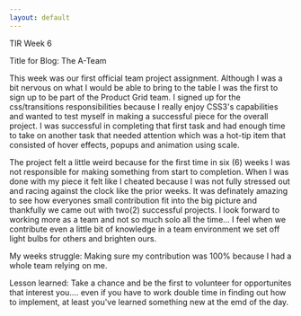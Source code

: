 ```yaml
---
layout: default
---
```


TIR Week 6

Title for Blog:  The A-Team 


This week was our first official team project assignment. Although I was a bit nervous on what I would be able to bring to the table I was the first to sign up to be part of the Product Grid team. I signed up for the css/transitions responsibilities because I really enjoy CSS3's capabilities and wanted to test myself in making a successful piece for the overall project. I was successful in completing that first task and had enough time to take on another task that needed attention which was a hot-tip item that consisted of hover effects, popups and  animation using scale. 

The project felt a little weird because for the first time in six (6) weeks I was not responsible for making something from start to completion. When I was done with my piece it felt like I cheated because I was not fully stressed out and racing against the clock like the prior weeks. It was definately amazing to see how everyones small contribution fit into the big picture and thankfully we came out with two(2) successful projects. I look forward to working more as a team and not so much solo all the time... I feel when we contribute even a little bit of knowledge in a team environment we set off light bulbs for others and brighten ours.

My weeks struggle: Making sure my contribution was 100% because I had a whole team relying on me.

Lesson learned: Take a chance and be the first to volunteer for opportunites that interest you.... even if you have to work double time in finding out how to implement, at least you've learned something new at the emd of the day.
